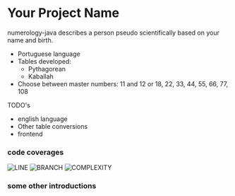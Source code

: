 # Your Project Name
numerology-java describes a person pseudo scientifically based on your name and birth.
- Portuguese language
- Tables developed:
  - Pythagorean
  - Kaballah
- Choose between master numbers: 11 and 12 or 18, 22, 33, 44, 55, 66, 77, 108

TODO's
- english language
- Other table conversions
- frontend



### code coverages
![LINE](https://img.shields.io/badge/line--coverage-92.61%25-brightgreen.svg)
![BRANCH](https://img.shields.io/badge/branch--coverage-91.67%25-brightgreen.svg)
![COMPLEXITY](https://img.shields.io/badge/complexity-1.61-brightgreen.svg)

### some other introductions
